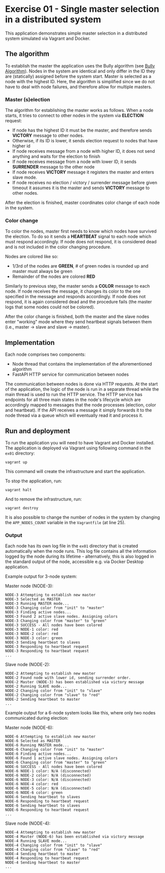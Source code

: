# Exercise 01 - Single master selection in a distributed system

This application demonstrates simple master selection in a distributed system
simulated via Vagrant and Docker.

## The algorithm

To establish the master the application uses the Bully algorithm
(see [Bully Algorithm](https://www.wikiwand.com/en/Bully_algorithm)). Nodes in the system are identical and only differ
in the ID they are (statically) assigned before the system start. Master is selected as a node with the highest ID. Here,
the algorithm is simplified since we do not have to deal with node failures, and therefore allow for multiple masters.


### Master (s)election
The algorithm for establishing the master works as follows. When a node starts, it tries to connect to other nodes in
the system via **ELECTION** request:

- If node has the highest ID it must be the master, and therefore sends **VICTORY** message to other nodes.
- Otherwise, if its ID is lower, it sends election request to nodes that have higher id
- If node receives message from a node with higher ID, it does not send anything and waits for the election to finish
- If node receives message from a node with lower ID, it sends **SURRENDER** message to the other node
- If node receives **VICTORY** message it registers the master and enters slave mode.
- If node receives no election / victory / surrender message before given timeout it assumes it is the master and sends
  **VICTORY** message to other nodes.

After the election is finished, master coordinates color change of each node in the system.

### Color change

To color the nodes, master first needs to know which nodes have survived the election. To do so it sends a **HEARTBEAT**
signal to each node which must respond accordingly. If node does not respond, it is considered dead and is not included in
the color changing procedure.

Nodes are colored like so:
 - 1/3rd of the nodes are **GREEN**, # of green nodes is rounded up and master must always be green
 - Remainder of the nodes are colored **RED**

Similarly to previous step, the master sends a **COLOR** message to each node. If node receives the message, it changes its
color to the one specified in the message and responds accordingly. If node does not respond, it is again considered dead
and the procedure fails (the master logs that some nodes could not be colored).

After the color change is finished, both the master and the slave nodes enter "working" mode where they send heartbeat
signals between them (i.e., master -> slave and slave -> master).

## Implementation

Each node comprises two components:
- Node thread that contains the implementation of the aforementioned algorithm
- FastAPI HTTP service for communication between nodes

The communication between nodes is done via HTTP requests. At the start of the application, the logic of the node is
run in a separate thread while the main thread is used to run the HTTP service. The HTTP service has endpoints for
all three main states in the node's lifecycle which are accordingly mapped to messages that the node processes (election,
color and heartbeat). If the API receives a message it simply forwards it to the node thread via a queue which will
eventually read it and process it.

## Run and deployment

To run the application you will need to have Vagrant and Docker installed. The application is deployed via Vagrant
using following command in the `ex01` directory:

```
vagrant up
```

This command will create the infrastructure and start the application. 

To stop the application, run:

```
vagrant halt
```

And to remove the infrastructure, run:

```
vagrant destroy
```

It is also possible to change the number of nodes in the system by changing the 
`APP_NODES_COUNT` variable in the `Vagrantfile` (at line 25).

### Output

Each node has its own log file in the `ex01` directory that is created automatically when the node runs.
This log file contains all the information logged by the node during its lifetime - alternatively, this
is also logged in the standard output of the node, accessible e.g. via Docker Desktop application.

Example output for 3-node system:

Master node (NODE-3):
```log
NODE-3 Attempting to establish new master
NODE-3 Selected as MASTER
NODE-3 Running MASTER mode...
NODE-3 Changing color from "init" to "master"
NODE-3 Finding active nodes...
NODE-3 Found 2 active slave nodes. Assigning colors
NODE-3 Changing color from "master" to "green"
NODE-3 SUCCESS - All nodes have been colored
NODE-3 NODE-1 color: red
NODE-3 NODE-2 color: red
NODE-3 NODE-3 color: green
NODE-3 Sending heartbeat to slaves
NODE-3 Responding to heartbeat request
NODE-3 Responding to heartbeat request
...
```

Slave node (NODE-2):
```log
NODE-2 Attempting to establish new master
NODE-2 Found node with lower id, sending surrender order.
NODE-2 Master (NODE-3) has been established via victory message
NODE-2 Running SLAVE mode...
NODE-2 Changing color from "init" to "slave"
NODE-2 Changing color from "slave" to "red"
NODE-2 Sending heartbeat to master
...
```


Example output for a 6-node system looks like this, where only two nodes communicated during election:

Master node (NODE-6):
```log
NODE-6 Attempting to establish new master
NODE-6 Selected as MASTER
NODE-6 Running MASTER mode...
NODE-6 Changing color from "init" to "master"
NODE-6 Finding active nodes...
NODE-6 Found 1 active slave nodes. Assigning colors
NODE-6 Changing color from "master" to "green"
NODE-6 SUCCESS - All nodes have been colored
NODE-6 NODE-1 color: N/A (disconnected)
NODE-6 NODE-2 color: N/A (disconnected)
NODE-6 NODE-3 color: N/A (disconnected)
NODE-6 NODE-4 color: red
NODE-6 NODE-5 color: N/A (disconnected)
NODE-6 NODE-6 color: green
NODE-6 Sending heartbeat to slaves
NODE-6 Responding to heartbeat request
NODE-6 Sending heartbeat to slaves
NODE-6 Responding to heartbeat request
...
```

Slave node (NODE-4):
```
NODE-4 Attempting to establish new master
NODE-4 Master (NODE-6) has been established via victory message
NODE-4 Running SLAVE mode...
NODE-4 Changing color from "init" to "slave"
NODE-4 Changing color from "slave" to "red"
NODE-4 Sending heartbeat to master
NODE-4 Responding to heartbeat request
NODE-4 Sending heartbeat to master
...
```

